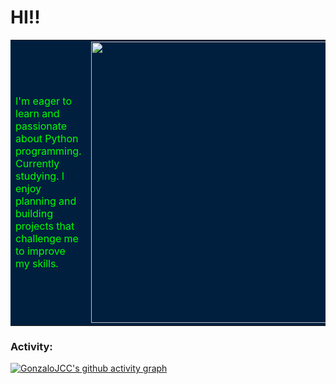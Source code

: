<h1> HI!! </h1>

<table width="100%" style="background-color:#001f3f;">
  <tr>
    <td width="60%" valign="middle" align="left" style="color:#00ff00;">
      <p>
        I'm eager to learn and passionate about Python programming. Currently studying.  
I enjoy planning and building projects that challenge me to improve my skills.
      </p>
    </td>
    <td width="40%" valign="middle" align="right">
      <img width="450" alt="snake" src="https://i.imgur.com/uqIdteX.png" />
    </td>
  </tr>
</table>

<h3 align="left">Activity:</h3>

[![GonzaloJCC's github activity graph](https://github-readme-activity-graph.vercel.app/graph?username=GonzaloJCC&bg_color=ffe6ee&color=000000&line=3399ff&point=ff9933&area=true&area_color=00ff00&hide_border=true)](https://github.com/ashutosh00710/github-readme-activity-graph)
